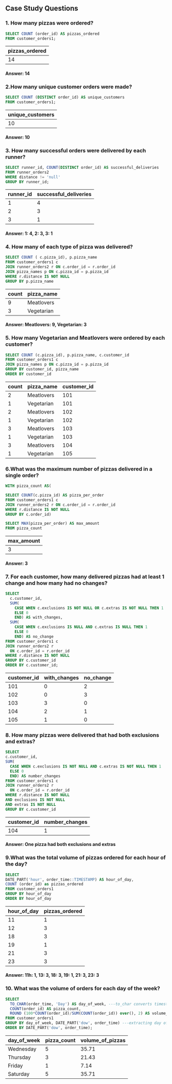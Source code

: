 ## Case Study Questions

### 1. How many pizzas were ordered?

````sql
SELECT COUNT (order_id) AS pizzas_ordered
FROM customer_orders1;
````

| pizzas_ordered|
| ------------- |
| 14            |

#### Answer: 14


### 2.How many unique customer orders were made?
````sql
SELECT COUNT (DISTINCT order_id) AS unique_customers
FROM customer_orders1;
````

| unique_customers|
| ------------- |
| 10            |

#### Answer: 10

### 3. How many successful orders were delivered by each runner?
````sql
SELECT runner_id, COUNT(DISTINCT order_id) AS successful_deliveries
FROM runner_orders2
WHERE distance != 'null'
GROUP BY runner_id;
````

|runner_id |successful_deliveries| 
|----------- | ---- | 
|1           |  4|        
|2           |  3|        
|3           |  1|         

#### Answer: 1: 4, 2: 3, 3: 1
 
### 4. How many of each type of pizza was delivered?


````sql
SELECT COUNT ( c.pizza_id), p.pizza_name
FROM customer_orders1 c
JOIN runner_orders2 r ON c.order_id = r.order_id
JOIN pizza_names p ON c.pizza_id = p.pizza_id
WHERE r.distance IS NOT NULL
GROUP BY p.pizza_name
````

|count |pizza_name| 
|----------- | ---- | 
|9          |  Meatlovers|        
|3           |  Vegetarian|


#### Answer: Meatlovers: 9, Vegetarian: 3

### 5. How many Vegetarian and Meatlovers were ordered by each customer?
````sql
SELECT COUNT (c.pizza_id), p.pizza_name, c.customer_id
FROM customer_orders1 c
JOIN pizza_names p ON c.pizza_id = p.pizza_id
GROUP BY customer_id, pizza_name
ORDER BY customer_id
````

| count |pizza_name|customer_id|
------------------|----------|-----------|
|                2|Meatlovers|        101|
|                1|Vegetarian|        101|
|               2|Meatlovers|        102|
|                1|Vegetarian|        102|
|                3|Meatlovers|        103|
|                 1|Vegetarian|        103|
|                3|Meatlovers|        104|
|                1|Vegetarian|        105|


### 6.What was the maximum number of pizzas delivered in a single order?

````sql
WITH pizza_count AS(

SELECT COUNT(c.pizza_id) AS pizza_per_order
FROM customer_orders1 c
JOIN runner_orders2 r ON c.order_id = r.order_id
WHERE r.distance IS NOT NULL
GROUP BY c.order_id)

SELECT MAX(pizza_per_order) AS max_amount
FROM pizza_count
````

|max_amount|
|--------|
|3|

#### Answer: 3


### 7. For each customer, how many delivered pizzas had at least 1 change and how many had no changes?

````sql
SELECT 
  c.customer_id,
  SUM(
    CASE WHEN c.exclusions IS NOT NULL OR c.extras IS NOT NULL THEN 1
    ELSE 0
    END) AS with_changes,
  SUM(
    CASE WHEN c.exclusions IS NULL AND c.extras IS NULL THEN 1 
    ELSE 0
    END) AS no_change
FROM customer_orders1 c
JOIN runner_orders2 r
  ON c.order_id = r.order_id
WHERE r.distance IS NOT NULL
GROUP BY c.customer_id
ORDER BY c.customer_id;
````

|customer_id|with_changes|no_change|
|------|----------------|----------|
|101|0|2|
|102|0|3|
|103|3|0|
|104|2|1|
|105|1|0|

### 8. How many pizzas were delivered that had both exclusions and extras?

````sql
SELECT 
c.customer_id, 
SUM(
  CASE WHEN c.exclusions IS NOT NULL AND c.extras IS NOT NULL THEN 1
  ELSE 0
  END) AS number_changes
FROM customer_orders1 c
JOIN runner_orders2 r
  ON c.order_id = r.order_id
WHERE r.distance IS NOT NULL
AND exclusions IS NOT NULL 
AND extras IS NOT NULL
GROUP BY c.customer_id
````

|customer_id |number_changes| 
|----------- | ---- | 
|104           |  1|        
 
#### Answer: One pizza had both exclusions and extras 

### 9.What was the total volume of pizzas ordered for each hour of the day?

````sql
SELECT 
DATE_PART('hour', order_time::TIMESTAMP) AS hour_of_day, 
COUNT (order_id) as pizzas_ordered
FROM customer_orders1
GROUP BY hour_of_day
ORDER BY hour_of_day
````

|hour_of_day |pizzas_ordered| 
|----------- | ---- | 
|11           |  1|        
|12           |  3|        
|18           |  3|  
|19           |  1|        
|21           |  3|        
|23           |  3| 

#### Answer: 11h: 1, 13: 3, 18: 3, 19: 1, 21: 3, 23: 3

### 10. What was the volume of orders for each day of the week?

````sql
SELECT
  TO_CHAR(order_time, 'Day') AS day_of_week, ---to_char converts timestamp here to a string character---
  COUNT(order_id) AS pizza_count, 
  ROUND (100*COUNT(order_id)/SUM(COUNT(order_id)) over(), 2) AS volume_of_pizzas
FROM customer_orders1
GROUP BY day_of_week, DATE_PART('dow', order_time) ---extracting day of the week---
ORDER BY DATE_PART('dow', order_time);
````

|day_of_week|pizza_count|volume_of_pizzas|
|------|----------------|----------|
|Wednesday|5|35.71|
|Thursday|3|21.43|
|Friday|1|7.14|
|Saturday|5|35.71|



